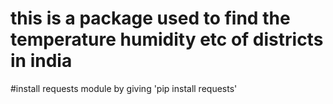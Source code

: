# this is a package used to find the temperature humidity etc of districts in india
#install requests module by giving 'pip install requests'

